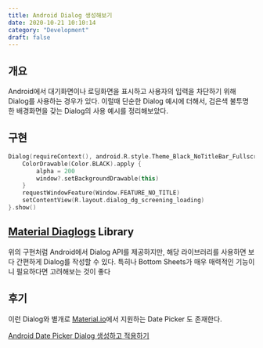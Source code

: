 ```yaml
---
title: Android Dialog 생성해보기
date: 2020-10-21 10:10:14
category: "Development"
draft: false
---
```


## 개요

Android에서 대기화면이나 로딩화면을 표시하고 사용자의 입력을 차단하기 위해 Dialog를 사용하는 경우가 있다. 이럴때 단순한 Dialog 예시에 더해서, 검은색 불투명한 배경화면을 갖는 Dialog의 사용 예시를 정리해보았다.

## 구현

```kotlin
Dialog(requireContext(), android.R.style.Theme_Black_NoTitleBar_Fullscreen).apply {
    ColorDrawable(Color.BLACK).apply {
        alpha = 200
        window?.setBackgroundDrawable(this)
    }
    requestWindowFeature(Window.FEATURE_NO_TITLE)
    setContentView(R.layout.dialog_dg_screening_loading)
}.show()
```

## [Material Diaglogs](https://github.com/afollestad/material-dialogs) Library

위의 구현처럼 Android에서 Dialog API를 제공하지만, 해당 라이브러리를 사용하면 보다 간편하게 Dialog를 작성할 수 있다.
특히나 Bottom Sheets가 매우 매력적인 기능이니 필요하다면 고려해보는 것이 좋다

## 후기

이런 Dialog와 별개로 [Material.io](https://material.io)에서 지원하는 Date Picker 도 존재한다.

[Android Date Picker Dialog 생성하고 적용하기](https://sulfurbottom.netlify.com/Android/android-date-picker-dialog-생성하고-적용하기)
